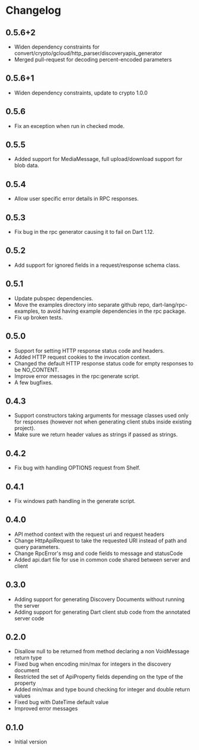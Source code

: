# Changelog

## 0.5.6+2

- Widen dependency constraints for
  convert/crypto/gcloud/http_parser/discoveryapis_generator
- Merged pull-request for decoding percent-encoded parameters

## 0.5.6+1
- Widen dependency constraints, update to crypto 1.0.0

## 0.5.6
- Fix an exception when run in checked mode.

## 0.5.5
- Added support for MediaMessage, full upload/download support for blob data. 

## 0.5.4
- Allow user specific error details in RPC responses.

## 0.5.3
- Fix bug in the rpc generator causing it to fail on Dart 1.12.

## 0.5.2
- Add support for ignored fields in a request/response schema class.

## 0.5.1
- Update pubspec dependencies.
- Move the examples directory into separate github repo, dart-lang/rpc-examples,
  to avoid having example dependencies in the rpc package.
- Fix up broken tests.

## 0.5.0

- Support for setting HTTP response status code and headers.
- Added HTTP request cookies to the invocation context.
- Changed the default HTTP response status code for empty responses to be
  NO_CONTENT.
- Improve error messages in the rpc:generate script.
- A few bugfixes.

## 0.4.3

- Support constructors taking arguments for message classes used only for
  responses (however not when generating client stubs inside existing
  project).
- Make sure we return header values as strings if passed as strings.

## 0.4.2

- Fix bug with handling OPTIONS request from Shelf.

## 0.4.1

- Fix windows path handling in the generate script.

## 0.4.0

- API method context with the request uri and request headers
- Change HttpApiRequest to take the requested URI instead of path and query
  parameters.
- Change RpcError's msg and code fields to message and statusCode
- Added api.dart file for use in common code shared between server and client

## 0.3.0 

- Adding support for generating Discovery Documents without running the server
- Adding support for generating Dart client stub code from the annotated server
  code

## 0.2.0

- Disallow null to be returned from method declaring a non VoidMessage return type
- Fixed bug when encoding min/max for integers in the discovery document
- Restricted the set of ApiProperty fields depending on the type of the property
- Added min/max and type bound checking for integer and double return values
- Fixed bug with DateTime default value
- Improved error messages

## 0.1.0

- Initial version
